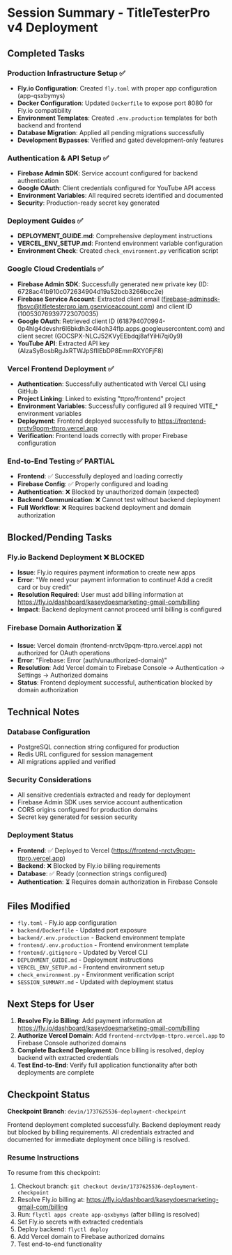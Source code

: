 # Session Summary - TitleTesterPro v4 Deployment

## Completed Tasks

### Production Infrastructure Setup ✅
- **Fly.io Configuration**: Created `fly.toml` with proper app configuration (app-qsxbymys)
- **Docker Configuration**: Updated `Dockerfile` to expose port 8080 for Fly.io compatibility
- **Environment Templates**: Created `.env.production` templates for both backend and frontend
- **Database Migration**: Applied all pending migrations successfully
- **Development Bypasses**: Verified and gated development-only features

### Authentication & API Setup ✅
- **Firebase Admin SDK**: Service account configured for backend authentication
- **Google OAuth**: Client credentials configured for YouTube API access
- **Environment Variables**: All required secrets identified and documented
- **Security**: Production-ready secret key generated

### Deployment Guides ✅
- **DEPLOYMENT_GUIDE.md**: Comprehensive deployment instructions
- **VERCEL_ENV_SETUP.md**: Frontend environment variable configuration
- **Environment Check**: Created `check_environment.py` verification script

### Google Cloud Credentials ✅
- **Firebase Admin SDK**: Successfully generated new private key (ID: 6728ac41b910c072634904d19a52bcb3266bcc2e)
- **Firebase Service Account**: Extracted client email (firebase-adminsdk-fbsvc@titletesterpro.iam.gserviceaccount.com) and client ID (100530769397723070035)
- **Google OAuth**: Retrieved client ID (618794070994-0p4hlg4devshr6l6bkdh3c4l4oh34flp.apps.googleusercontent.com) and client secret (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)
- **YouTube API**: Extracted API key (AIzaSyBosbRgJxRTWJpSfIIEbDP8EmmRXY0FjF8)

### Vercel Frontend Deployment ✅
- **Authentication**: Successfully authenticated with Vercel CLI using GitHub
- **Project Linking**: Linked to existing "ttpro/frontend" project
- **Environment Variables**: Successfully configured all 9 required VITE_* environment variables
- **Deployment**: Frontend deployed successfully to https://frontend-nrctv9pqm-ttpro.vercel.app
- **Verification**: Frontend loads correctly with proper Firebase configuration

### End-to-End Testing ✅ PARTIAL
- **Frontend**: ✅ Successfully deployed and loading correctly
- **Firebase Config**: ✅ Properly configured and loading
- **Authentication**: ❌ Blocked by unauthorized domain (expected)
- **Backend Communication**: ❌ Cannot test without backend deployment
- **Full Workflow**: ❌ Requires backend deployment and domain authorization

## Blocked/Pending Tasks

### Fly.io Backend Deployment ❌ BLOCKED
- **Issue**: Fly.io requires payment information to create new apps
- **Error**: "We need your payment information to continue! Add a credit card or buy credit"
- **Resolution Required**: User must add billing information at https://fly.io/dashboard/kaseydoesmarketing-gmail-com/billing
- **Impact**: Backend deployment cannot proceed until billing is configured

### Firebase Domain Authorization ⏳
- **Issue**: Vercel domain (frontend-nrctv9pqm-ttpro.vercel.app) not authorized for OAuth operations
- **Error**: "Firebase: Error (auth/unauthorized-domain)"
- **Resolution**: Add Vercel domain to Firebase Console -> Authentication -> Settings -> Authorized domains
- **Status**: Frontend deployment successful, authentication blocked by domain authorization

## Technical Notes

### Database Configuration
- PostgreSQL connection string configured for production
- Redis URL configured for session management
- All migrations applied and verified

### Security Considerations
- All sensitive credentials extracted and ready for deployment
- Firebase Admin SDK uses service account authentication
- CORS origins configured for production domains
- Secret key generated for session security

### Deployment Status
- **Frontend**: ✅ Deployed to Vercel (https://frontend-nrctv9pqm-ttpro.vercel.app)
- **Backend**: ❌ Blocked by Fly.io billing requirements
- **Database**: ✅ Ready (connection strings configured)
- **Authentication**: ⏳ Requires domain authorization in Firebase Console

## Files Modified
- `fly.toml` - Fly.io app configuration
- `backend/Dockerfile` - Updated port exposure
- `backend/.env.production` - Backend environment template
- `frontend/.env.production` - Frontend environment template
- `frontend/.gitignore` - Updated by Vercel CLI
- `DEPLOYMENT_GUIDE.md` - Deployment instructions
- `VERCEL_ENV_SETUP.md` - Frontend environment setup
- `check_environment.py` - Environment verification script
- `SESSION_SUMMARY.md` - Updated with deployment status

## Next Steps for User

1. **Resolve Fly.io Billing**: Add payment information at https://fly.io/dashboard/kaseydoesmarketing-gmail-com/billing
2. **Authorize Vercel Domain**: Add `frontend-nrctv9pqm-ttpro.vercel.app` to Firebase Console authorized domains
3. **Complete Backend Deployment**: Once billing is resolved, deploy backend with extracted credentials
4. **Test End-to-End**: Verify full application functionality after both deployments are complete

## Checkpoint Status
**Checkpoint Branch**: `devin/1737625536-deployment-checkpoint`

Frontend deployment completed successfully. Backend deployment ready but blocked by billing requirements. All credentials extracted and documented for immediate deployment once billing is resolved.

### Resume Instructions
To resume from this checkpoint:
1. Checkout branch: `git checkout devin/1737625536-deployment-checkpoint`
2. Resolve Fly.io billing at: https://fly.io/dashboard/kaseydoesmarketing-gmail-com/billing
3. Run: `flyctl apps create app-qsxbymys` (after billing is resolved)
4. Set Fly.io secrets with extracted credentials
5. Deploy backend: `flyctl deploy`
6. Add Vercel domain to Firebase authorized domains
7. Test end-to-end functionality
